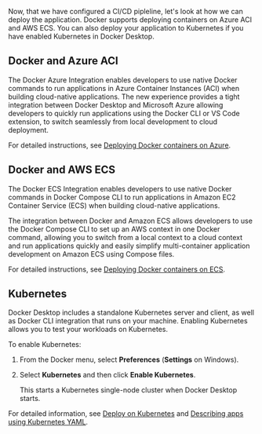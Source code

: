 <!-- This text will be included as part of the Deploy your app section in the Language-specific guides -->

Now, that we have configured a CI/CD pipleline, let's look at how we can deploy the application. Docker supports deploying containers on Azure ACI and AWS ECS. You can also deploy your application to Kubernetes if you have enabled Kubernetes in Docker Desktop.

## Docker and Azure ACI

The Docker Azure Integration enables developers to use native Docker commands to run applications in Azure Container Instances (ACI) when building cloud-native applications. The new experience provides a tight integration between Docker Desktop and Microsoft Azure allowing developers to quickly run applications using the Docker CLI or VS Code extension, to switch seamlessly from local development to cloud deployment.

For detailed instructions, see [Deploying Docker containers on Azure](/cloud/aci-integration/).

## Docker and AWS ECS

The Docker ECS Integration enables developers to use native Docker commands in Docker Compose CLI to run applications in Amazon EC2 Container Service (ECS) when building cloud-native applications.

The integration between Docker and Amazon ECS allows developers to use the Docker Compose CLI to set up an AWS context in one Docker command, allowing you to switch from a local context to a cloud context and run applications quickly and easily simplify multi-container application development on Amazon ECS using Compose files.

For detailed instructions, see [Deploying Docker containers on ECS](/cloud/ecs-integration/).

## Kubernetes

Docker Desktop includes a standalone Kubernetes server and client, as well as Docker CLI integration that runs on your machine. Enabling Kubernetes allows you to test your workloads on Kubernetes.

To enable Kubernetes:

1. From the Docker menu, select **Preferences** (**Settings** on Windows).
2. Select **Kubernetes** and then click **Enable Kubernetes**.

    This starts a Kubernetes single-node cluster when Docker Desktop starts.

For detailed information, see [Deploy on Kubernetes](/desktop/kubernetes/) and [Describing apps using Kubernetes YAML](/get-started/kube-deploy/#describing-apps-using-kubernetes-yaml).
